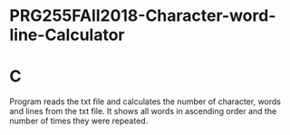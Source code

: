# PRG255FAll2018-Character-word-line-Calculator
# C

Program reads the txt file and calculates the number of character, words and lines from the txt file.
It shows all words in ascending order and the number of times they were repeated.
